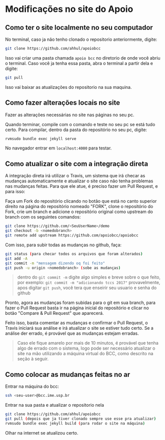 # Modificações no site do Apoio

## Como ter o site localmente no seu computador

No terminal, caso ja não tenho clonado o repositorio anteriormente, digite:

```bash
git clone https://github.com/ahhul/apoiobcc
```

Isso vai criar uma pasta chamada `apoio bcc` no diretorio de onde você abriu o terminal. Caso você ja tenha essa pasta, abra o terminal a partir dela e digite:

```bash
git pull
```

Isso vai baixar as atualizações do repositorio na sua maquina.

## Como fazer alterações locais no site

Fazer as alterações necessárias no site nas páginas no seu pc.

Quando terminar, compile com o comando e teste no seu pc se está tudo certo. Para compilar, dentro da pasta do repositório no seu pc, digite:

```bash
rvmsudo bundle exec jekyll serve
```

No navegador entrar em `localhost:4000` para testar.

## Como atualizar o site com a integração direta

A integração direta irá utilizar o Travis, um sistema que irá checar as mudanças automaticamente e atualizar o site caso não
tenha problemas nas mudanças feitas. Para que ele atue, é preciso fazer um Pull Request, e para isso:

Faça um Fork do repositório clicando no botão que está no canto superior direito na página do repositório nomeado "FORK",
clone o repositório do Fork, crie um branch e adicione o repositório original como upstream do branch com os seguintes comandos:

```bash
git clone https://github.com/<SeuUserName>/demo
git checkout -b <nomedobranch>
git remote add upstream https://github.com/apoiobcc/apoiobcc
```
Com isso, para subir todas as mudanças no github, faça:

```bash
git status (para checar todos os arquivos que foram alterados)
git add -A
git commit -m "mensagem dizendo oq foi feito"
git push -u origin <nomedobranch> (sobe as mudanças)
```

> dentro do `git commit -m` digite algo simples e breve sobre o que feito, por exemplo: `git commit -m "adicionando tccs 2017"`
> provavelmente, apos digitar `git push`, você tera que enseirir seu usuario e senha do github

Pronto, agora as mudanças foram subidas para o git em sua branch, para fazer o Pull Request basta ir na página inicial do 
repositório e clicar no botão "Compare & Pull Request" que aparecerá.

Feito isso, basta comentar as mudanças e confirmar o Pull Request, o Travis iniciará sua análise e irá atualizar o site se 
estiver tudo certo. Se a análise der errado, é provável que as mudanças estejam erradas.

>Caso ele fique amarelo por mais de 10 minutos, é provável que tenha algo de errado com o sistema, logo pode ser necessário
>atualizar o site na mão utilizando a máquina virtual do BCC, como descrito na seção à seguir.

## Como colocar as mudanças feitas no ar

Entrar na máquina do bcc:

```bash
ssh <seu-user>@bcc.ime.usp.br
```

Entrar na sua pasta e atualizar o repositorio nela

```bash
git clone https://github.com/ahhul/apoiobcc
git pull (depois que ja tiver clonado sempre use esse pra atualizar)
rvmsudo bundle exec jekyll build (para rodar o site na máquina)
```

Olhar na internet se atualizou certo.
